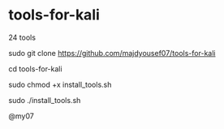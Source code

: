 # tools-for-kali



24 tools 



sudo git clone https://github.com/majdyousef07/tools-for-kali



cd tools-for-kali



sudo chmod +x install_tools.sh



sudo ./install_tools.sh

@my07
